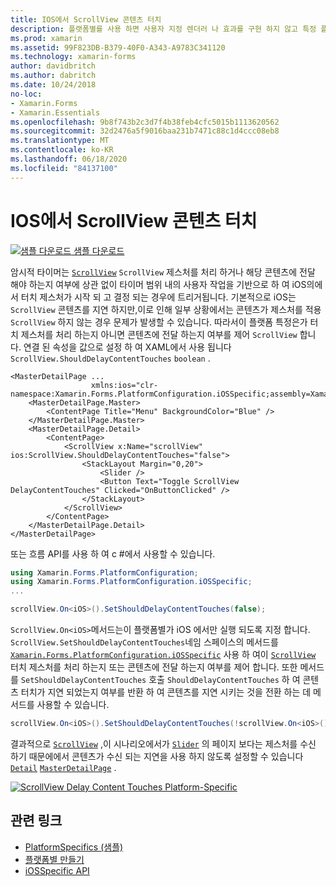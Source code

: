 ```yaml
---
title: IOS에서 ScrollView 콘텐츠 터치
description: 플랫폼별를 사용 하면 사용자 지정 렌더러 나 효과를 구현 하지 않고 특정 플랫폼 에서만 사용할 수 있는 기능을 사용할 수 있습니다. 이 문서에서는 ScrollView 터치 제스처를 처리할지 아니면 콘텐츠에 전달 하는지 여부를 제어 하는 iOS 플랫폼별를 사용 하는 방법을 설명 합니다.
ms.prod: xamarin
ms.assetid: 99F823DB-B379-40F0-A343-A9783C341120
ms.technology: xamarin-forms
author: davidbritch
ms.author: dabritch
ms.date: 10/24/2018
no-loc:
- Xamarin.Forms
- Xamarin.Essentials
ms.openlocfilehash: 9b8f743b2c3d7f4b38feb4cfc5015b1113620562
ms.sourcegitcommit: 32d2476a5f9016baa231b7471c88c1d4ccc08eb8
ms.translationtype: MT
ms.contentlocale: ko-KR
ms.lasthandoff: 06/18/2020
ms.locfileid: "84137100"
---
```

# <a name="scrollview-content-touches-on-ios"></a>IOS에서 ScrollView 콘텐츠 터치

[![샘플 다운로드](~/media/shared/download.png) 샘플 다운로드](https://docs.microsoft.com/samples/xamarin/xamarin-forms-samples/userinterface-platformspecifics)

암시적 타이머는 [`ScrollView`](xref:Xamarin.Forms.ScrollView) `ScrollView` 제스처를 처리 하거나 해당 콘텐츠에 전달 해야 하는지 여부에 상관 없이 타이머 범위 내의 사용자 작업을 기반으로 하 여 iOS의에서 터치 제스처가 시작 되 고 결정 되는 경우에 트리거됩니다. 기본적으로 iOS는 `ScrollView` 콘텐츠를 지연 하지만,이로 인해 일부 상황에서는 콘텐츠가 제스처를 적용 `ScrollView` 하지 않는 경우 문제가 발생할 수 있습니다. 따라서이 플랫폼 특정은가 터치 제스처를 처리 하는지 아니면 콘텐츠에 전달 하는지 여부를 제어 `ScrollView` 합니다. 연결 된 속성을 값으로 설정 하 여 XAML에서 사용 됩니다 `ScrollView.ShouldDelayContentTouches` `boolean` .

```xaml
<MasterDetailPage ...
                  xmlns:ios="clr-namespace:Xamarin.Forms.PlatformConfiguration.iOSSpecific;assembly=Xamarin.Forms.Core">
    <MasterDetailPage.Master>
        <ContentPage Title="Menu" BackgroundColor="Blue" />
    </MasterDetailPage.Master>
    <MasterDetailPage.Detail>
        <ContentPage>
            <ScrollView x:Name="scrollView" ios:ScrollView.ShouldDelayContentTouches="false">
                <StackLayout Margin="0,20">
                    <Slider />
                    <Button Text="Toggle ScrollView DelayContentTouches" Clicked="OnButtonClicked" />
                </StackLayout>
            </ScrollView>
        </ContentPage>
    </MasterDetailPage.Detail>
</MasterDetailPage>
```

또는 흐름 API를 사용 하 여 c #에서 사용할 수 있습니다.

```csharp
using Xamarin.Forms.PlatformConfiguration;
using Xamarin.Forms.PlatformConfiguration.iOSSpecific;
...

scrollView.On<iOS>().SetShouldDelayContentTouches(false);
```

`ScrollView.On<iOS>`메서드는이 플랫폼별가 iOS 에서만 실행 되도록 지정 합니다. `ScrollView.SetShouldDelayContentTouches`네임 스페이스의 메서드를 [`Xamarin.Forms.PlatformConfiguration.iOSSpecific`](xref:Xamarin.Forms.PlatformConfiguration.iOSSpecific) 사용 하 여이 [`ScrollView`](xref:Xamarin.Forms.ScrollView) 터치 제스처를 처리 하는지 또는 콘텐츠에 전달 하는지 여부를 제어 합니다. 또한 메서드를 `SetShouldDelayContentTouches` 호출 `ShouldDelayContentTouches` 하 여 콘텐츠 터치가 지연 되었는지 여부를 반환 하 여 콘텐츠를 지연 시키는 것을 전환 하는 데 메서드를 사용할 수 있습니다.

```csharp
scrollView.On<iOS>().SetShouldDelayContentTouches(!scrollView.On<iOS>().ShouldDelayContentTouches());
```

결과적으로 [`ScrollView`](xref:Xamarin.Forms.ScrollView) ,이 시나리오에서가 [`Slider`](xref:Xamarin.Forms.Slider) 의 페이지 보다는 제스처를 수신 하기 때문에에서 콘텐츠가 수신 되는 지연을 사용 하지 않도록 설정할 수 있습니다 [`Detail`](xref:Xamarin.Forms.MasterDetailPage.Detail) [`MasterDetailPage`](xref:Xamarin.Forms.MasterDetailPage) .

[![](scrollview-content-touches-images/scrollview-delay-content-touches.png "ScrollView Delay Content Touches Platform-Specific")](scrollview-content-touches-images/scrollview-delay-content-touches-large.png#lightbox "ScrollView Delay Content Touches Platform-Specific")

## <a name="related-links"></a>관련 링크

- [PlatformSpecifics (샘플)](https://docs.microsoft.com/samples/xamarin/xamarin-forms-samples/userinterface-platformspecifics)
- [플랫폼별 만들기](~/xamarin-forms/platform/platform-specifics/index.md#creating-platform-specifics)
- [iOSSpecific API](xref:Xamarin.Forms.PlatformConfiguration.iOSSpecific)

